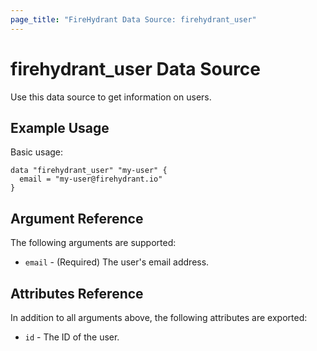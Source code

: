 ```yaml
---
page_title: "FireHydrant Data Source: firehydrant_user"
---
```


# firehydrant_user Data Source

Use this data source to get information on users.

## Example Usage

Basic usage:
```hcl
data "firehydrant_user" "my-user" {
  email = "my-user@firehydrant.io"
}
```

## Argument Reference

The following arguments are supported:

* `email` - (Required) The user's email address.

## Attributes Reference

In addition to all arguments above, the following attributes are exported:

* `id` - The ID of the user. 
